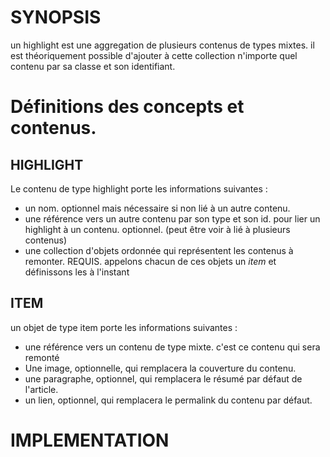 # SYNOPSIS 
un highlight est une aggregation de plusieurs contenus de types mixtes. 
il est théoriquement possible d'ajouter à cette collection n'importe quel contenu par sa classe et son identifiant.

# Définitions des concepts et contenus.

## HIGHLIGHT 
Le contenu de type highlight porte les informations suivantes :

* un nom. optionnel mais nécessaire si non lié à un autre contenu.
* une référence vers un autre contenu par son type et son id. pour lier un highlight à un contenu. optionnel. (peut être voir à lié à plusieurs contenus) 
* une collection d'objets ordonnée qui représentent les contenus à remonter. REQUIS. appelons chacun de ces objets un _item_ et définissons les à l'instant

## ITEM 
un objet de type item porte les informations suivantes : 

* une référence vers un contenu de type mixte. c'est ce contenu qui sera remonté
* Une image, optionnelle, qui remplacera la couverture du contenu.
* une paragraphe, optionnel, qui remplacera le résumé par défaut de l'article.
* un lien, optionnel, qui remplacera le permalink du contenu par défaut.

# IMPLEMENTATION
